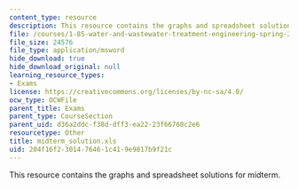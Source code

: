 ```yaml
---
content_type: resource
description: This resource contains the graphs and spreadsheet solutions for midterm.
file: /courses/1-85-water-and-wastewater-treatment-engineering-spring-2006/204f16f2301476461c419e9817b9f21c_midterm_solution.xls
file_size: 24576
file_type: application/msword
hide_download: true
hide_download_original: null
learning_resource_types:
- Exams
license: https://creativecommons.org/licenses/by-nc-sa/4.0/
ocw_type: OCWFile
parent_title: Exams
parent_type: CourseSection
parent_uid: d36a2ddc-f38d-dff3-ea22-23f66760c2e6
resourcetype: Other
title: midterm_solution.xls
uid: 204f16f2-3014-7646-1c41-9e9817b9f21c
---
```

This resource contains the graphs and spreadsheet solutions for midterm.